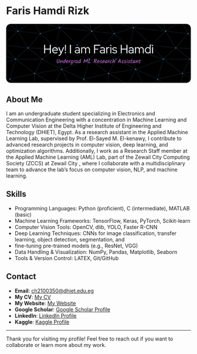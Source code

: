 # Faris Hamdi Rizk

![Profile Header](https://github.com/faris-hamdi/faris-hamdi/blob/main/github-header-image.png)

## About Me
I am an undergraduate student specializing in Electronics and Communication Engineering with a concentration in Machine Learning and Computer Vision at the Delta Higher Institute of Engineering and Technology (DHIET), Egypt. As a research assistant in the Applied Machine Learning Lab, supervised by Prof. El-Sayed M. El-kenawy, I contribute to advanced research projects in computer vision, deep learning, and optimization algorithms. Additionally, I work as a Research Staff member at the Applied Machine Learning (AML) Lab, part of the Zewail City Computing Society (ZCCS) at Zewail City , where I collaborate with a multidisciplinary team to advance the lab’s focus on computer vision, NLP, and machine learning.

## Skills
- Programming Languages: Python (proficient), C (intermediate), MATLAB (basic)
- Machine Learning Frameworks: TensorFlow, Keras, PyTorch, Scikit-learn
- Computer Vision Tools: OpenCV, dlib, YOLO, Faster R-CNN
- Deep Learning Techniques: CNNs for image classification, transfer learning, object detection, segmentation, and
- fine-tuning pre-trained models (e.g., ResNet, VGG)
- Data Handling & Visualization: NumPy, Pandas, Matplotlib, Seaborn
- Tools & Version Control: LATEX, Git/GitHub

## Contact
- **Email**: [ch2100350@dhiet.edu.eg](mailto:ch2100350@dhiet.edu.eg)
- **My CV**: [My CV](https://faris-hamdi.github.io/uploads/resume.pdf)
- **My Website**: [My Website](https://faris-hamdi.github.io/)
- **Google Scholar**: [Google Scholar Profile](https://scholar.google.com/citations?user=APspKoIAAAAJ&hl=en)
- **LinkedIn**: [LinkedIn Profile](https://www.linkedin.com/in/fares-hamdy0/)
- **Kaggle**: [Kaggle Profile](https://www.kaggle.com/fareshamdy)
---

Thank you for visiting my profile! Feel free to reach out if you want to collaborate or learn more about my work.

